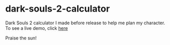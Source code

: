 # dark-souls-2-calculator
Dark Souls 2 calculator I made before release to help me plan my character. 
To see a live demo, click <a href="http://eriklougee.github.io/dark-souls-2-calculator/">here</a>

Praise the sun!
